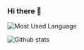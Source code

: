 ### Hi there 👋

<!--
**seigodev/seigodev** is a ✨ _special_ ✨ repository because its `README.md` (this file) appears on your GitHub profile.

Here are some ideas to get you started:

- 🔭 I’m currently working on ...
- 🌱 I’m currently learning ...
- 👯 I’m looking to collaborate on ...
- 🤔 I’m looking for help with ...
- 💬 Ask me about ...
- 📫 How to reach me: ...
- 😄 Pronouns: ...
- ⚡ Fun fact: ...
-->

![Most Used Language](https://github-readme-stats.vercel.app/api/top-langs/?username=seigodev&layout=compact)

![Github stats](https://github-readme-stats.vercel.app/api?username=seigodev)
